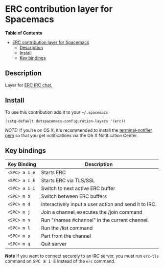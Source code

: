 # ERC contribution layer for Spacemacs

<!-- markdown-toc start - Don't edit this section. Run M-x markdown-toc/generate-toc again -->
**Table of Contents**

- [ERC contribution layer for Spacemacs](#erc-contribution-layer-for-spacemacs)
    - [Description](#description)
    - [Install](#install)
    - [Key bindings](#key-bindings)

<!-- markdown-toc end -->

## Description

Layer for [ERC IRC chat.](http://www.emacswiki.org/emacs/ERC)

## Install

To use this contribution add it to your `~/.spacemacs`

```elisp
(setq-default dotspacemacs-configuration-layers '(erc))
```

*NOTE:* If you're on OS X, it's recommended to install the
[terminal-notifier gem](https://github.com/alloy/terminal-notifier) so that you get notifications
via the OS X Notification Center.

## Key bindings

Key Binding   | Description
--------------|------------------------------------------------------------
`<SPC> a i e` | Starts ERC
`<SPC> a i E` | Starts ERC via TLS/SSL
`<SPC> a i i` | Switch to next active ERC buffer
`<SPC> m b`   | Switch between ERC buffers
`<SPC> m d`   | Interactively input a user action and send it to IRC.
`<SPC> m j`   | Join a channel, executes the /join command
`<SPC> m n`   | Run "/names #channel" in the current channel.
`<SPC> m l`   | Run the /list command
`<SPC> m p`   | Part from the channel
`<SPC> m q`   | Quit server

**Note** If you want to connect securely to an IRC server, you must run
`erc-tls` command on <kbd>SPC a i E</kbd> instead of the `erc` command.
